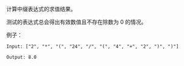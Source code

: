 计算中缀表达式的求值结果。

测试的表达式总会得出有效数值且不存在除数为 0 的情况。

例子：

```
Input: ["2", "*", "(", "24", "/", "(", "4", "+", "2", ")", ")"]

Output: 8.0
```